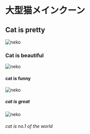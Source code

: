 # 大型猫メインクーン
## Cat is pretty
![neko](https://www.petio.com/wp-content/uploads/2022/12/img02.jpg)
### Cat is beautiful
![neko](https://www.petio.com/wp-content/uploads/2022/12/img02.jpg)
#### cat is funny
![neko](https://www.petio.com/wp-content/uploads/2022/12/img03.jpg)
##### cat is great
![neko](https://www.petio.com/wp-content/uploads/2022/12/img04.jpg)
###### cat is no.1 of the world